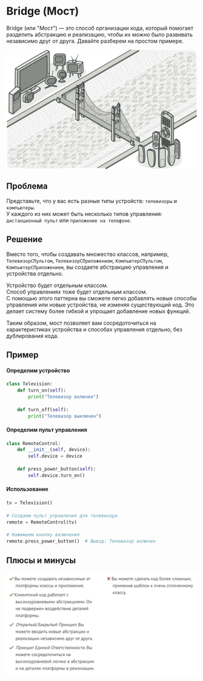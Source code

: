 # Bridge (Мост)

Bridge (или "Мост") — это способ организации кода, который помогает разделить абстракцию и реализацию, чтобы их можно было развивать независимо друг от друга. Давайте разберем на простом примере.

<img src="image.png" width="600" />

## Проблема
Представьте, что у вас есть разные типы устройств: `телевизоры` и `компьютеры`. <br>У каждого из них может быть несколько типов управления: `дистанционный пульт` или `приложение на телефоне`.

## Решение
Вместо того, чтобы создавать множество классов, например, `ТелевизорСПультом`, `ТелевизорСПриложением`, `КомпьютерСПультом`, `КомпьютерСПриложением`, вы создаете абстракцию управления и устройства отдельно. 

Устройство будет отдельным классом.<br>
Способ управленияx тоже будет отдельным классом.<br>
С помощью этого паттерна вы сможете легко добавлять новые способы управления или новые устройства, не изменяя существующий код. Это делает систему более гибкой и упрощает добавление новых функций. 

Таким образом, мост позволяет вам сосредоточиться на характеристиках устройства и способах управления отдельно, без дублирования кода.


## Пример
#### Определим устройство
``` python
class Television:
    def turn_on(self):
        print("Телевизор включен")

    def turn_off(self):
        print("Телевизор выключен")
```

#### Определим пульт управления
``` python
class RemoteControl:
    def __init__(self, device):
        self.device = device

    def press_power_button(self):
        self.device.turn_on()
```


#### Использование
```python
tv = Television()

# Создаем пульт управления для телевизора
remote = RemoteControl(tv)

# Нажимаем кнопку включения
remote.press_power_button()  # Вывод: Телевизор включен
```


## Плюсы и минусы

<img src="image-1.png" width="600" />
